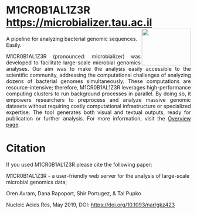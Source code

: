 # M1CR0B1AL1Z3R<br>https://microbializer.tau.ac.il <img align="right" src="html/pics/logo.gif" width="134" height="100">  <br>

A pipeline for analyzing bacterial genomic sequences. Easily.

<p align="justify">
M1CR0B1AL1Z3R (pronounced: microbializer) was developed to facilitate large-scale microbial genomics analyses. Our aim was to make the analysis easily accessible to the scientific community, addressing the computational challenges of analyzing dozens of bacterial genomes simultaneously. These computations are resource-intensive; therefore, M1CR0B1AL1Z3R leverages high-performance computing clusters to run background processes in parallel. By doing so, it empowers researchers to preprocess and analyze massive genomic datasets without requiring costly computational infrastructure or specialized expertise. The tool generates both visual and textual outputs, ready for publication or further analysis. For more information, visit the <a href="https://microbializer.tau.ac.il/overview">Overview page</a>.

# Citation 
If you used M1CR0B1AL1Z3R please cite the following paper:

M1CR0B1AL1Z3R - a user-friendly web server for the analysis of large-scale microbial genomics data;

Oren Avram, Dana Rapoport, Shir Portugez, & Tal Pupko

Nucleic Acids Res, May 2019, DOI: https://doi.org/10.1093/nar/gkz423
